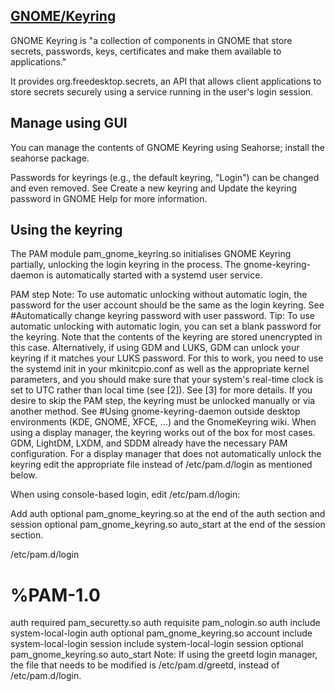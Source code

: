 ## **[GNOME/Keyring](https://wiki.archlinux.org/title/GNOME/Keyring)**

GNOME Keyring is "a collection of components in GNOME that store secrets, passwords, keys, certificates and make them available to applications."

It provides org.freedesktop.secrets, an API that allows client applications to store secrets securely using a service running in the user's login session.

## Manage using GUI

You can manage the contents of GNOME Keyring using Seahorse; install the seahorse package.

Passwords for keyrings (e.g., the default keyring, "Login") can be changed and even removed. See Create a new keyring and Update the keyring password in GNOME Help for more information.

## Using the keyring

The PAM module pam_gnome_keyring.so initialises GNOME Keyring partially, unlocking the login keyring in the process. The gnome-keyring-daemon is automatically started with a systemd user service.

PAM step
Note: To use automatic unlocking without automatic login, the password for the user account should be the same as the login keyring. See #Automatically change keyring password with user password.
Tip:
To use automatic unlocking with automatic login, you can set a blank password for the keyring. Note that the contents of the keyring are stored unencrypted in this case.
Alternatively, if using GDM and LUKS, GDM can unlock your keyring if it matches your LUKS password. For this to work, you need to use the systemd init in your mkinitcpio.conf as well as the appropriate kernel parameters, and you should make sure that your system's real-time clock is set to UTC rather than local time (see [2]). See [3] for more details.
If you desire to skip the PAM step, the keyring must be unlocked manually or via another method. See #Using gnome-keyring-daemon outside desktop environments (KDE, GNOME, XFCE, ...) and the GnomeKeyring wiki.
When using a display manager, the keyring works out of the box for most cases. GDM, LightDM, LXDM, and SDDM already have the necessary PAM configuration. For a display manager that does not automatically unlock the keyring edit the appropriate file instead of /etc/pam.d/login as mentioned below.

When using console-based login, edit /etc/pam.d/login:

Add auth optional pam_gnome_keyring.so at the end of the auth section and session optional pam_gnome_keyring.so auto_start at the end of the session section.

/etc/pam.d/login

# %PAM-1.0

auth       required     pam_securetty.so
auth       requisite    pam_nologin.so
auth       include      system-local-login
auth       optional     pam_gnome_keyring.so
account    include      system-local-login
session    include      system-local-login
session    optional     pam_gnome_keyring.so auto_start
Note: If using the greetd login manager, the file that needs to be modified is /etc/pam.d/greetd, instead of /etc/pam.d/login.
